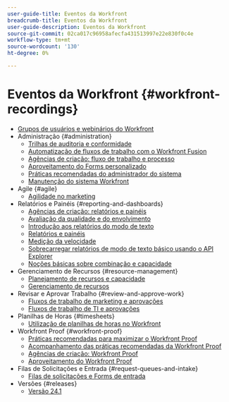 ```yaml
---
user-guide-title: Eventos da Workfront
breadcrumb-title: Eventos da Workfront
user-guide-description: Eventos da Workfront
source-git-commit: 02ca017c96958afecfa431513997e22e830f0c4e
workflow-type: tm+mt
source-wordcount: '130'
ht-degree: 0%

---
```



# Eventos da Workfront {#workfront-recordings}

+ [Grupos de usuários e webinários do Workfront](overview.md)
+ Administração {#administration}
   + [Trilhas de auditoria e conformidade](user-groups/audit-trails-and-compliance.md)
   + [Automatização de fluxos de trabalho com o Workfront Fusion](user-groups/automating-workflows-with-workfront-fusion.md)
   + [Agências de criação: fluxo de trabalho e processo](user-groups/creative-agencies-workflows-and-process.md)
   + [Aproveitamento do Forms personalizado](user-groups/leveraging-custom-forms.md)
   + [Práticas recomendadas do administrador do sistema](user-groups/system-admin-best-practices.md)
   + [Manutenção do sistema Workfront](user-groups/workfront-system-maintenance.md)
+ Agile {#agile}
   + [Agilidade no marketing](user-groups/agile-in-marketing.md)
+ Relatórios e Painéis {#reporting-and-dashboards}
   + [Agências de criação: relatórios e painéis](user-groups/creative-agencies-reporting-and-dashboards.md)
   + [Avaliação da qualidade e do envolvimento](webinars/gauging-quality-and-engagement.md)
   + [Introdução aos relatórios do modo de texto](webinars/introduction-to-text-mode-reporting.md)
   + [Relatórios e painéis](user-groups/reporting-and-dashboards.md)
   + [Medição da velocidade](webinars/measuring-velocity.md)
   + [Sobrecarregar relatórios de modo de texto básico usando o API Explorer](webinars/supercharge-basic-text-mode-reporting-using-the-api-explorer.md)
   + [Noções básicas sobre combinação e capacidade](webinars/understanding-mix-and-capacity.md)
+ Gerenciamento de Recursos {#resource-management}
   + [Planejamento de recursos e capacidade](user-groups/resource-and-capacity-planning.md)
   + [Gerenciamento de recursos](user-groups/resource-management.md)
+ Revisar e Aprovar Trabalho {#review-and-approve-work}
   + [Fluxos de trabalho de marketing e aprovações](user-groups/marketing-workflows-and-approvals.md)
   + [Fluxos de trabalho de TI e aprovações](user-groups/it-workflows-and-approvals.md)
+ Planilhas de Horas {#timesheets}
   + [Utilização de planilhas de horas no Workfront](user-groups/utilizing-timesheets-in-workfront.md)
+ Workfront Proof {#workfront-proof}
   + [Práticas recomendadas para maximizar o Workfront Proof](webinars/best-practices-to-maximize-workfront-proof.md)
   + [Acompanhamento das práticas recomendadas da Workfront Proof](webinars/follow-up-to-workfront-proof-best-practices.md)
   + [Agências de criação: Workfront Proof](user-groups/creative-agencies-workfront-proof.md)
   + [Aproveitamento do Workfront Proof](user-groups/leveraging-workfront-proof.md)
+ Filas de Solicitações e Entrada {#request-queues-and-intake}
   + [Filas de solicitações e Forms de entrada](user-groups/request-queues-and-intake-forms.md)
+ Versões {#releases}
   + [Versão 24.1](webinars/24-1-release-webinar.md)